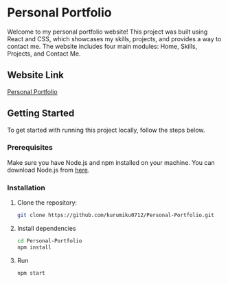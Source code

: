 # Personal Portfolio

Welcome to my personal portfolio website! This project was built using React and CSS, which showcases my skills, projects, and provides a way to contact me. The website includes four main modules: Home, Skills, Projects, and Contact Me.

## Website Link

[Personal Portfolio](https://kurumiku0712.github.io/Personal-Portfolio/)

## Getting Started

To get started with running this project locally, follow the steps below.

### Prerequisites

Make sure you have Node.js and npm installed on your machine. You can download Node.js from [here](https://nodejs.org/).

### Installation

1. Clone the repository:

   ```bash
   git clone https://github.com/kurumiku0712/Personal-Portfolio.git

2. Install dependencies
   ```bash
   cd Personal-Portfolio
   npm install

3. Run
   ```bash
   npm start
